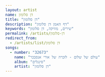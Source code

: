 ```yaml
---
layout: artist
name: דן סלומון
title: "דן סלומון"
description: "דף האמן דן סלומון"
keywords: "שירים, מוזיקה, דן סלומון"
permalink: /artists/דן-סלומון
redirect_from:
  - /artists/list/דן סלומון
songs:
  - number: "32673"
    name: "עולם של שלום - לזכרה של אורי אנסבכר"
    album: "סינגלים"
    artist: "דן סלומון"
---
```

